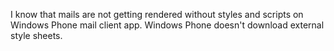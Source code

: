 I know that mails are not getting rendered without styles and scripts on Windows Phone mail client app. Windows Phone doesn't download external style sheets.